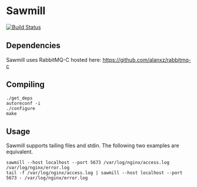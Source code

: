 # Sawmill

[![Build Status](https://secure.travis-ci.org/jbussdieker/sawmill.png)](http://travis-ci.org/jbussdieker/sawmill)

## Dependencies

Sawmill uses RabbitMQ-C hosted here: https://github.com/alanxz/rabbitmq-c

## Compiling

`````
./get_deps
autoreconf -i
./configure
make
`````

## Usage

Sawmill supports tailing files and stdin. The following two examples are equivalent.

`````
sawmill --host localhost --port 5673 /var/log/nginx/access.log /var/log/nginx/error.log
tail -f /var/log/nginx/access.log | sawmill --host localhost --port 5673 - /var/log/nginx/error.log
`````
